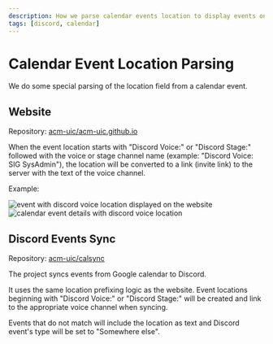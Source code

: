 ```yaml
---
description: How we parse calendar events location to display events on the website, and sync events to Discord.
tags: [discord, calendar]
---
```


# Calendar Event Location Parsing

We do some special parsing of the location field from a calendar event.

## Website

Repository: [acm-uic/acm-uic.github.io](https://github.com/acm-uic/acm-uic.github.io)

When the event location starts with "Discord Voice:" or "Discord Stage:" followed with the voice or stage channel name
(example: "Discord Voice: SIG SysAdmin"), the location will be converted to a link (invite link) to the server with the
text of the voice channel.

Example:

![event with discord voice location displayed on the website](/media/calendar-event-location-website.png)
![calendar event details with discord voice location](/media/calendar-event-location-gcal.png)

## Discord Events Sync

Repository: [acm-uic/calsync](https://github.com/acm-uic/calsync)

The project syncs events from Google calendar to Discord.

It uses the same location prefixing logic
as the website. Event locations beginning with "Discord Voice:" or "Discord Stage:" will be created and link to the
appropriate voice channel when syncing.

Events that do not match will include the location as text and Discord event's type will be set to "Somewhere else".
